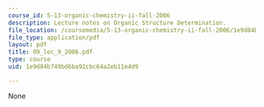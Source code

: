 ```yaml
---
course_id: 5-13-organic-chemistry-ii-fall-2006
description: Lecture notes on Organic Structure Determination.
file_location: /coursemedia/5-13-organic-chemistry-ii-fall-2006/1e9d84b749bd6ba91cbc64a2eb11e4d9_09_lec_9_2006.pdf
file_type: application/pdf
layout: pdf
title: 09_lec_9_2006.pdf
type: course
uid: 1e9d84b749bd6ba91cbc64a2eb11e4d9

---
```

None